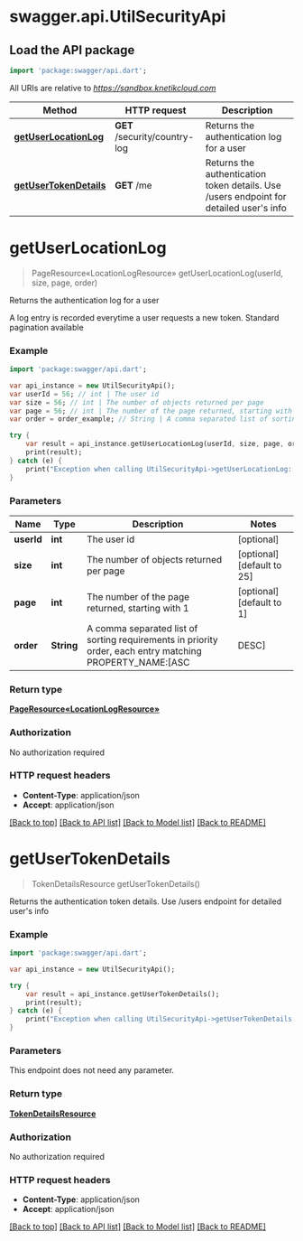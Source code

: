 # swagger.api.UtilSecurityApi

## Load the API package
```dart
import 'package:swagger/api.dart';
```

All URIs are relative to *https://sandbox.knetikcloud.com*

Method | HTTP request | Description
------------- | ------------- | -------------
[**getUserLocationLog**](UtilSecurityApi.md#getUserLocationLog) | **GET** /security/country-log | Returns the authentication log for a user
[**getUserTokenDetails**](UtilSecurityApi.md#getUserTokenDetails) | **GET** /me | Returns the authentication token details. Use /users endpoint for detailed user&#39;s info


# **getUserLocationLog**
> PageResource«LocationLogResource» getUserLocationLog(userId, size, page, order)

Returns the authentication log for a user

A log entry is recorded everytime a user requests a new token. Standard pagination available

### Example 
```dart
import 'package:swagger/api.dart';

var api_instance = new UtilSecurityApi();
var userId = 56; // int | The user id
var size = 56; // int | The number of objects returned per page
var page = 56; // int | The number of the page returned, starting with 1
var order = order_example; // String | A comma separated list of sorting requirements in priority order, each entry matching PROPERTY_NAME:[ASC|DESC]

try { 
    var result = api_instance.getUserLocationLog(userId, size, page, order);
    print(result);
} catch (e) {
    print("Exception when calling UtilSecurityApi->getUserLocationLog: $e\n");
}
```

### Parameters

Name | Type | Description  | Notes
------------- | ------------- | ------------- | -------------
 **userId** | **int**| The user id | [optional] 
 **size** | **int**| The number of objects returned per page | [optional] [default to 25]
 **page** | **int**| The number of the page returned, starting with 1 | [optional] [default to 1]
 **order** | **String**| A comma separated list of sorting requirements in priority order, each entry matching PROPERTY_NAME:[ASC|DESC] | [optional] 

### Return type

[**PageResource«LocationLogResource»**](PageResource«LocationLogResource».md)

### Authorization

No authorization required

### HTTP request headers

 - **Content-Type**: application/json
 - **Accept**: application/json

[[Back to top]](#) [[Back to API list]](../README.md#documentation-for-api-endpoints) [[Back to Model list]](../README.md#documentation-for-models) [[Back to README]](../README.md)

# **getUserTokenDetails**
> TokenDetailsResource getUserTokenDetails()

Returns the authentication token details. Use /users endpoint for detailed user's info

### Example 
```dart
import 'package:swagger/api.dart';

var api_instance = new UtilSecurityApi();

try { 
    var result = api_instance.getUserTokenDetails();
    print(result);
} catch (e) {
    print("Exception when calling UtilSecurityApi->getUserTokenDetails: $e\n");
}
```

### Parameters
This endpoint does not need any parameter.

### Return type

[**TokenDetailsResource**](TokenDetailsResource.md)

### Authorization

No authorization required

### HTTP request headers

 - **Content-Type**: application/json
 - **Accept**: application/json

[[Back to top]](#) [[Back to API list]](../README.md#documentation-for-api-endpoints) [[Back to Model list]](../README.md#documentation-for-models) [[Back to README]](../README.md)


